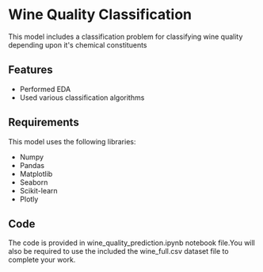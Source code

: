 
# Wine Quality Classification

This model includes a classification problem for classifying wine quality depending upon it's chemical constituents
## Features
- Performed EDA
- Used various classification algorithms 

## Requirements
This model uses the following libraries:

- Numpy
- Pandas
- Matplotlib
- Seaborn
- Scikit-learn
- Plotly

## Code
The code is provided in wine_quality_prediction.ipynb notebook file.You will also be required to use the included the wine_full.csv dataset file to complete your work.
